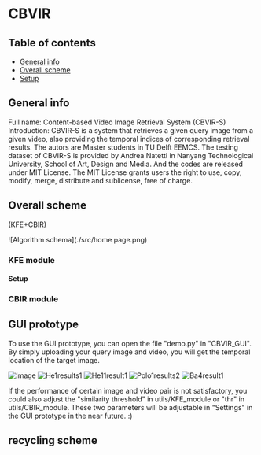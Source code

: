 # CBVIR
## Table of contents
* [General info](#general-info)
* [Overall scheme](#overall-scheme)
* [Setup](#setup)

## General info
Full name: Content-based Video Image Retrieval System (CBVIR-S)
Introduction: CBVIR-S is a system that retrieves a given query image from a given video, also providing the temporal indices of corresponding retrieval results. The autors are Master students in TU Delft EEMCS. The testing dataset of CBVIR-S is provided by Andrea Natetti in Nanyang Technological University, School of Art, Design and Media. And the codes are released under MIT License. The MIT License grants users the right to use, copy, modify, merge, distribute and sublicense, free of charge.

## Overall scheme
(KFE+CBIR)

![Algorithm schema](./src/home page.png)

### KFE module
#### Setup

### CBIR module

## GUI prototype
To use the GUI prototype, you can open the file "demo.py" in "CBVIR_GUI". By simply uploading your query image and video, you will get the temporal location of the target image. 

![image](https://github.com/LotusCreme/CBVIR/assets/141781811/27728bcd-ae09-43e5-a52d-793c23af45ff)
![He1results1](https://github.com/LotusCreme/CBVIR/assets/141781811/fb53b55b-804b-4ee0-a38c-ef2103aad6f7)
![He11result1](https://github.com/LotusCreme/CBVIR/assets/141781811/666146e4-8c81-4c0e-a18e-453452257536)
![Polo1results2](https://github.com/LotusCreme/CBVIR/assets/141781811/f1aeff71-87d8-4907-9505-6a79e38c4dd0)
![Ba4result1](https://github.com/LotusCreme/CBVIR/assets/141781811/305e227d-e2bb-483c-bf52-1f2614cfe7e5)


If the performance of certain image and video pair is not satisfactory, you could also adjust the "similarity threshold" in utils/KFE_module or "thr" in utils/CBIR_module. These two parameters will be adjustable in "Settings" in the GUI prototype in the near future. :)



## recycling scheme
